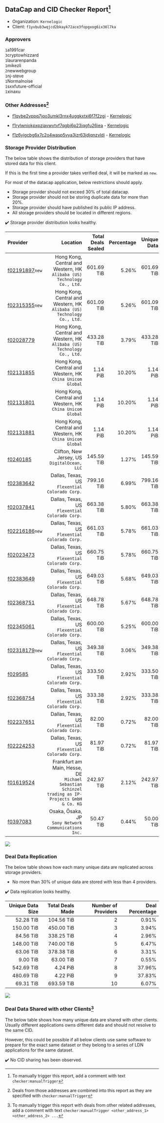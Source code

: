 ## DataCap and CID Checker Report[^1]
 - Organization: `Kernelogic`
 - Client: `f1yvbub3wqjcd2bkayk72ace3fopgxog6ix36l7ka`
### Approvers
`1`a1991car<br/>`3`cryptowhizzard<br/>`1`laurarenpanda<br/>`1`mikezli<br/>`2`newwebgroup<br/>`1`nj-steve<br/>`1`Normalnoise<br/>`1`sxxfuture-official<br/>`1`xinaxu

### Other Addresses[^2]
 - [f1qvbe2vppq7jqo3umkl3rnx4uggkxtxi6f7f2zgi](https://filfox.info/en/address/f1qvbe2vppq7jqo3umkl3rnx4uggkxtxi6f7f2zgi) - [Kernelogic](https://github.com/filecoin-project/filecoin-plus-large-datasets/issues/1637)

 - [f1rylwniokpxpziavwvtvf7qgbj6p23iqgfu26iea](https://filfox.info/en/address/f1rylwniokpxpziavwvtvf7qgbj6p23iqgfu26iea) - [Kernelogic](https://github.com/filecoin-project/filecoin-plus-large-datasets/issues/1638)

 - [f1z6yigcbg6x7c2o4wasp5vya3jzr63jdjqnzvldi](https://filfox.info/en/address/f1z6yigcbg6x7c2o4wasp5vya3jzr63jdjqnzvldi) - [Kernelogic](https://github.com/filecoin-project/filecoin-plus-large-datasets/issues/1640)


### Storage Provider Distribution
The below table shows the distribution of storage providers that have stored data for this client.

If this is the first time a provider takes verified deal, it will be marked as `new`.

For most of the datacap application, below restrictions should apply.
 - Storage provider should not exceed 30% of total datacap.
 - Storage provider should not be storing duplicate data for more than 20%.
 - Storage provider should have published its public IP address.
 - All storage providers should be located in different regions.

✔️ Storage provider distribution looks healthy.

| Provider                                                    |                                                                                           Location | Total Deals Sealed | Percentage | Unique Data | Duplicate Deals |
| :---------------------------------------------------------- | -------------------------------------------------------------------------------------------------: | -----------------: | ---------: | ----------: | --------------: |
| [f02191897](https://filfox.info/en/address/f02191897)`new`  |                         Hong Kong, Central and Western, HK<br/>`Alibaba (US) Technology Co., Ltd.` |         601.69 TiB |      5.26% |  601.69 TiB |           0.00% |
| [f02315355](https://filfox.info/en/address/f02315355)`new`  |                         Hong Kong, Central and Western, HK<br/>`Alibaba (US) Technology Co., Ltd.` |         601.09 TiB |      5.26% |  601.09 TiB |           0.00% |
| [f02028779](https://filfox.info/en/address/f02028779)       |                         Hong Kong, Central and Western, HK<br/>`Alibaba (US) Technology Co., Ltd.` |         433.28 TiB |      3.79% |  433.28 TiB |           0.00% |
| [f02131855](https://filfox.info/en/address/f02131855)       |                                       Hong Kong, Central and Western, HK<br/>`China Unicom Global` |           1.14 PiB |     10.20% |    1.14 PiB |           0.00% |
| [f02131801](https://filfox.info/en/address/f02131801)       |                                       Hong Kong, Central and Western, HK<br/>`China Unicom Global` |           1.14 PiB |     10.20% |    1.14 PiB |           0.01% |
| [f02131881](https://filfox.info/en/address/f02131881)       |                                       Hong Kong, Central and Western, HK<br/>`China Unicom Global` |           1.14 PiB |     10.20% |    1.14 PiB |           0.00% |
| [f0240185](https://filfox.info/en/address/f0240185)         |                                                    Clifton, New Jersey, US<br/>`DigitalOcean, LLC` |         145.59 TiB |      1.27% |  145.59 TiB |           0.00% |
| [f02383642](https://filfox.info/en/address/f02383642)       |                                                  Dallas, Texas, US<br/>`Flexential Colorado Corp.` |         799.16 TiB |      6.99% |  799.16 TiB |           0.00% |
| [f02037841](https://filfox.info/en/address/f02037841)       |                                                  Dallas, Texas, US<br/>`Flexential Colorado Corp.` |         663.38 TiB |      5.80% |  663.38 TiB |           0.00% |
| [f02216186](https://filfox.info/en/address/f02216186)`new`  |                                                  Dallas, Texas, US<br/>`Flexential Colorado Corp.` |         661.03 TiB |      5.78% |  661.03 TiB |           0.00% |
| [f02023473](https://filfox.info/en/address/f02023473)       |                                                  Dallas, Texas, US<br/>`Flexential Colorado Corp.` |         660.75 TiB |      5.78% |  660.75 TiB |           0.00% |
| [f02383649](https://filfox.info/en/address/f02383649)       |                                                  Dallas, Texas, US<br/>`Flexential Colorado Corp.` |         649.03 TiB |      5.68% |  649.03 TiB |           0.00% |
| [f02368751](https://filfox.info/en/address/f02368751)       |                                                  Dallas, Texas, US<br/>`Flexential Colorado Corp.` |         648.78 TiB |      5.67% |  648.78 TiB |           0.00% |
| [f02345061](https://filfox.info/en/address/f02345061)       |                                                  Dallas, Texas, US<br/>`Flexential Colorado Corp.` |         600.00 TiB |      5.25% |  600.00 TiB |           0.00% |
| [f02318179](https://filfox.info/en/address/f02318179)`new`  |                                                  Dallas, Texas, US<br/>`Flexential Colorado Corp.` |         349.38 TiB |      3.06% |  349.38 TiB |           0.00% |
| [f029585](https://filfox.info/en/address/f029585)           |                                                  Dallas, Texas, US<br/>`Flexential Colorado Corp.` |         333.50 TiB |      2.92% |  333.50 TiB |           0.00% |
| [f02368754](https://filfox.info/en/address/f02368754)       |                                                  Dallas, Texas, US<br/>`Flexential Colorado Corp.` |         333.38 TiB |      2.92% |  333.38 TiB |           0.00% |
| [f02237651](https://filfox.info/en/address/f02237651)       |                                                  Dallas, Texas, US<br/>`Flexential Colorado Corp.` |          82.00 TiB |      0.72% |   82.00 TiB |           0.00% |
| [f02224253](https://filfox.info/en/address/f02224253)       |                                                  Dallas, Texas, US<br/>`Flexential Colorado Corp.` |          81.97 TiB |      0.72% |   81.97 TiB |           0.00% |
| [f01619524](https://filfox.info/en/address/f01619524)       | Frankfurt am Main, Hesse, DE<br/>`Michael Sebastian Schinzel trading as IP-Projects GmbH & Co. KG` |         242.97 TiB |      2.12% |  242.97 TiB |           0.00% |
| [f0397083](https://filfox.info/en/address/f0397083)         |                                            Osaka, Ōsaka, JP<br/>`Sony Network Communications Inc.` |          50.47 TiB |      0.44% |   50.00 TiB |           0.93% |

<img src="https://raw.githubusercontent.com/data-preservation-programs/filplus-checker-assets/main/filecoin-project/filecoin-plus-large-datasets/issues/1639/1698723065749.png"/>

### Deal Data Replication
The below table shows how each many unique data are replicated across storage providers.

- No more than 30% of unique data are stored with less than 4 providers.

✔️ Data replication looks healthy.

| Unique Data Size | Total Deals Made | Number of Providers | Deal Percentage |
| ---------------: | ---------------: | ------------------: | --------------: |
|        52.28 TiB |       104.56 TiB |                   2 |           0.91% |
|       150.00 TiB |       450.00 TiB |                   3 |           3.94% |
|        84.56 TiB |       338.25 TiB |                   4 |           2.96% |
|       148.00 TiB |       740.00 TiB |                   5 |           6.47% |
|        63.06 TiB |       378.38 TiB |                   6 |           3.31% |
|         9.00 TiB |        63.00 TiB |                   7 |           0.55% |
|       542.69 TiB |         4.24 PiB |                   8 |          37.96% |
|       480.69 TiB |         4.22 PiB |                   9 |          37.83% |
|        69.31 TiB |       693.59 TiB |                  10 |           6.07% |

<img src="https://raw.githubusercontent.com/data-preservation-programs/filplus-checker-assets/main/filecoin-project/filecoin-plus-large-datasets/issues/1639/1698723066405.png"/>

### Deal Data Shared with other Clients[^3]
The below table shows how many unique data are shared with other clients.
Usually different applications owns different data and should not resolve to the same CID.

However, this could be possible if all below clients use same software to prepare for the exact same dataset or they belong to a series of LDN applications for the same dataset.

✔️ No CID sharing has been observed.

[^1]: To manually trigger this report, add a comment with text `checker:manualTrigger`

[^2]: Deals from those addresses are combined into this report as they are specified with `checker:manualTrigger`

[^3]: To manually trigger this report with deals from other related addresses, add a comment with text `checker:manualTrigger <other_address_1> <other_address_2> ...`
